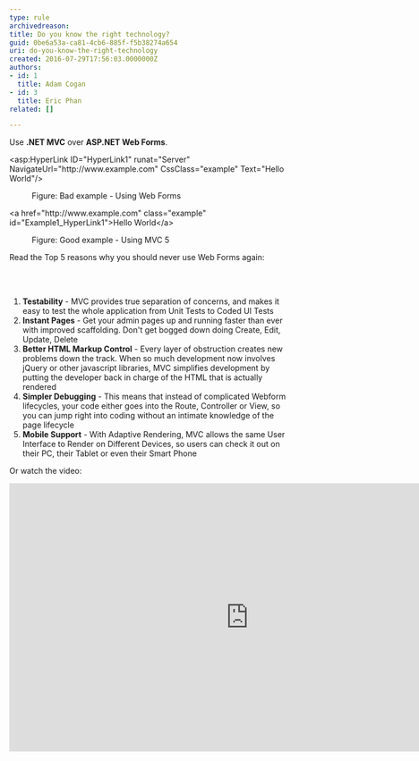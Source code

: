 ```yaml
---
type: rule
archivedreason: 
title: Do you know the right technology?
guid: 0be6a53a-ca81-4cb6-885f-f5b38274a654
uri: do-you-know-the-right-technology
created: 2016-07-29T17:56:03.0000000Z
authors:
- id: 1
  title: Adam Cogan
- id: 3
  title: Eric Phan
related: []

---
```



<p>Use <strong>.NET MVC</strong> over <strong>ASP.NET Web Forms</strong>.</p><dl class="bad"><p class="ssw15-rteElement-CodeArea">&lt;asp&#58;HyperLink
    ID=&quot;HyperLink1&quot;
    runat=&quot;Server&quot;
    NavigateUrl=&quot;http&#58;//www.example.com&quot; CssClass=&quot;example&quot;
    Text=&quot;Hello World&quot;/&gt;</p><dd>Figure&#58; Bad example - Using Web Forms</dd></dl><dl class="good"><p class="ssw15-rteElement-CodeArea">&lt;a href=&quot;http&#58;//www.example.com&quot; class=&quot;example&quot; id=&quot;Example1_HyperLink1&quot;&gt;Hello World&lt;/a&gt;</p><dd>Figure&#58; Good example - Using MVC 5</dd></dl><p>Read the Top 5 reasons why you should never use Web Forms again&#58;<br></p>
<br><excerpt class='endintro'></excerpt><br>
<ol><li><strong>Testability</strong> - MVC provides true separation of concerns, and makes it easy to test the whole application from Unit Tests to Coded UI Tests</li><li><strong>Instant Pages</strong> - Get your admin pages up and running faster than ever with improved scaffolding. Don't get bogged down doing Create, Edit, Update, Delete</li><li><strong>Better HTML Markup Control</strong> - Every layer of obstruction creates new problems down the track. When so much development now involves jQuery or other javascript libraries, MVC simplifies development by putting the developer back in charge of the HTML that is actually rendered</li><li><strong>Simpler Debugging</strong> - This means that instead of complicated Webform lifecycles, your code either goes into the Route, Controller or View, so you can jump right into coding without an intimate knowledge of the page lifecycle</li><li><strong>Mobile Support</strong> - With Adaptive Rendering, MVC allows the same User Interface to Render on Different Devices, so users can check it out on their PC, their Tablet or even their Smart Phone</li></ol><p>Or watch the video&#58; ​<br></p>
                <iframe width="853" height="480" src="https&#58;//www.youtube.com/embed/0ugMkda9IBw?rel=0" frameborder="0"></iframe> <br>


